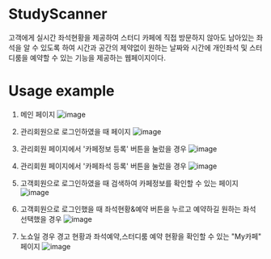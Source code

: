 # StudyScanner
고객에게 실시간 좌석현황을 제공하여 스터디 카페에 직접 방문하지 않아도 남아있는 좌석을 알 수 있도록 하여
시간과 공간의 제약없이 원하는 날짜와 시간에 개인좌석 및 스터디룸을 예약할 수 있는 기능을 제공하는 웹페이지이다.

# Usage example
1. 메인 페이지
![image](https://user-images.githubusercontent.com/47858282/72887288-bd3f3100-3d4e-11ea-9c68-f65b436b51c9.png)

2. 관리회원으로 로그인하였을 때 페이지
![image](https://user-images.githubusercontent.com/47858282/72889876-05148700-3d54-11ea-928d-7e76f95669ae.png)

3. 관리회원 페이지에서 '카페정보 등록' 버튼을 눌렀을 경우
![image](https://user-images.githubusercontent.com/47858282/72889900-165d9380-3d54-11ea-973a-71da222b9ce0.png)

4. 관리회원 페이지에서 '카페좌석 등록' 버튼을 눌렀을 경우
![image](https://user-images.githubusercontent.com/47858282/72889931-25444600-3d54-11ea-8213-1eaccffc848d.png)

5. 고객회원으로 로그인하였을 때 검색하여 카페정보를 확인할 수 있는 페이지 
![image](https://user-images.githubusercontent.com/47858282/72889994-41e07e00-3d54-11ea-9243-ee91572a8e31.png)

6. 고객회원으로 로그인했을 때 좌석현황&예약 버튼을 누르고 예약하길 원하는 좌석 선택했을 경우
![image](https://user-images.githubusercontent.com/47858282/72890033-5b81c580-3d54-11ea-81fe-900edb107a9b.png)

7. 노쇼일 경우 경고 현황과 좌석예약,스터디룸 예약 현황을 확인할 수 있는 "My카페" 페이지
![image](https://user-images.githubusercontent.com/47858282/72890056-69cfe180-3d54-11ea-862d-dcfe8b08573d.png)

